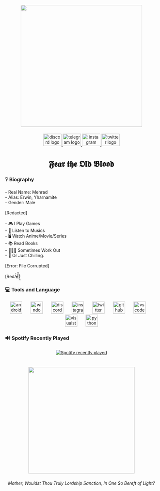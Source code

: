 <div align="center">
  <img height="400" src="https://github.com/Mehradhp/Mehradhp/blob/main/Gifs/bloodborne.gif"  />
</div>

###

<div align="center">
  <a href="https://discord.com/users/321248884636647424" target="_blank">
    <img src="https://raw.githubusercontent.com/maurodesouza/profile-readme-generator/master/src/assets/icons/social/discord/default.svg" width="60" height="40" alt="discord logo"  />
  </a>
  <a href="https://web.telegram.org/" target="_blank">
    <img src="https://raw.githubusercontent.com/maurodesouza/profile-readme-generator/master/src/assets/icons/social/telegram/default.svg" width="60" height="40" alt="telegram logo"  />
  </a>
  <a href="https://www.instagram.com" target="_blank">
    <img src="https://raw.githubusercontent.com/maurodesouza/profile-readme-generator/master/src/assets/icons/social/instagram/default.svg" width="60" height="40" alt="instagram logo"  />
  </a>
  <a href="https://x.com/Mehr4dhp" target="_blank">
    <img src="https://raw.githubusercontent.com/maurodesouza/profile-readme-generator/master/src/assets/icons/social/twitter/default.svg" width="60" height="40" alt="twitter logo"  />
  </a>
</div>

###

<h1 align="center">𝕱𝖊𝖆𝖗 𝖙𝖍𝖊 𝕺𝖑𝖉 𝕭𝖑𝖔𝖔𝖉</h1>

###

<h3 align="left">❔ Biography</h3>

###

<p align="left">- Real Name: Mehrad<br>- Alias: Erwin, Yharnamite<br>- Gender: Male<br><br>[Redacted]<br><br>- 🎮 I Play Games<br>- 🎵 Listen to Musics<br>- 🖥️ Watch Anime/Movie/Series<br>- 📚 Read Books<br>- 🏃🏻‍♂️ Sometimes Work Out<br>- 📱 Or Just Chilling.<br><br>[Error: File Corrupted]<br><br>[Redă̶̸ͦc̷̹͋́̃t̴͕͖̀</p>

###

<h3 align="left">💻 Tools and Language</h3>

###

<div align="center">
  <img src="https://cdn.simpleicons.org/android/3DDC84" height="40" alt="android logo"  />
  <img width="20" />
  <img src="https://camo.githubusercontent.com/9469fb794575aa9c344fa25d2f6e03c40c977bd77c7ead9fd59a539ed488a83b/68747470733a2f2f696d616765732e706c696e672e636f6d2f696d672f30302f30302f36342f36362f30322f313730303531342f31312e706e67" height="40" alt="windows11 logo"  />
  <img width="20" />
  <img src="https://cdn.simpleicons.org/discord/5865F2" height="40" alt="discord logo"  />
  <img width="20" />
  <img src="https://cdn.simpleicons.org/instagram/E4405F" height="40" alt="instagram logo"  />
  <img width="20" />
  <img src="https://cdn.jsdelivr.net/gh/devicons/devicon/icons/twitter/twitter-original.svg" height="40" alt="twitter logo"  />
  <img width="20" />
  <img src="https://cdn.simpleicons.org/github/181717" height="40" alt="github logo"  />
  <img width="20" />
  <img src="https://cdn.jsdelivr.net/gh/devicons/devicon/icons/vscode/vscode-original.svg" height="40" alt="vscode logo"  />
  <img width="20" />
  <img src="https://cdn.jsdelivr.net/gh/devicons/devicon/icons/visualstudio/visualstudio-plain.svg" height="40" alt="visualstudio logo"  />
  <img width="20" />
  <img src="https://cdn.jsdelivr.net/gh/devicons/devicon/icons/python/python-original.svg" height="40" alt="python logo"  />
</div>

###

<h3 align="left">🔊 Spotify Recently Played</h3>

###

<div align="center">
  <a href="https://open.spotify.com/user/hut84uv36avbfdu8k6fua0q4b">
    <img src="https://spotify-recently-played-readme.vercel.app/api?user=hut84uv36avbfdu8k6fua0q4b&count=5&unique=false" alt="Spotify recently played"  />
  </a>
</div>

###

<h1 align="left"></h1>

###

<div align="center">
  <img height="350" src="https://github.com/Mehradhp/Mehradhp/blob/main/Gifs/MESSMER%20THE%20IMPALER.gif"  />
</div>

###

<h6 align="center">Mother, Wouldst Thou Truly Lordship Sanction, In One So Bereft of Light?</h6>
